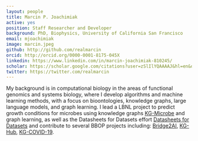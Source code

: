 ```yaml
---
layout: people
title: Marcin P. Joachimiak
active: yes
position: Staff Researcher and Developer
background: PhD, Biophysics, University of California San Francisco
email: mjoachimiak
image: marcin.jpeg
github: http://github.com/realmarcin
orcid: http://orcid.org/0000-0001-8175-045X
linkedin: https://www.linkedin.com/in/marcin-joachimiak-810245/
scholar: https://scholar.google.com/citations?user=zSlIlYQAAAAJ&hl=en&oi=ao
twitter: https://twitter.com/realmarcin
---
```

My background is in computational biology in the areas of functional genomics and systems biology, where I develop algorithms and machine learning methods, with a focus on bioontologies, knowledge graphs, large language models, and graph learning.
I lead a LBNL project to predict growth conditions for microbes using knowledge graphs [KG-Microbe](https://github.com/Knowledge-Graph-Hub/kg-microbe) and graph learning, as well as the Datasheets for Datasets effort [Datasheets for Datasets](https://github.com/bridge2ai/data-sheets-schema/tree/main) and contribute to several BBOP projects including: [Bridge2AI]([/project/bridge2ai](https://bridge2ai.org/standards-core/#:~:text=The%20Bridge2AI%20Standards%20Core%20aims,across%20Bridge2AI%20Data%20Generation%20Projects.)https://bridge2ai.org/standards-core/#:~:text=The%20Bridge2AI%20Standards%20Core%20aims,across%20Bridge2AI%20Data%20Generation%20Projects), [KG-Hub]([/project/kg-hub](https://kghub.org/)), [KG-COVID-19](/project/kg-covid-19).
